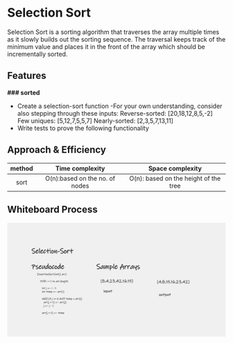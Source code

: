 # Selection Sort

Selection Sort is a sorting algorithm that traverses the array multiple times as it slowly builds out the sorting sequence. The traversal keeps track of the minimum value and places it in the front of the array which should be incrementally sorted.

## Features

**### sorted**

- Create a selection-sort function
-For your own understanding, consider also stepping through these inputs:
    Reverse-sorted: [20,18,12,8,5,-2]
    Few uniques: [5,12,7,5,5,7]
    Nearly-sorted: [2,3,5,7,13,11]
- Write tests to prove the following functionality

    
## Approach & Efficiency

| method|Time complexity |Space complexity | 
| :---: | :---: | :---: |
| sort|O(n):based on the no. of nodes | O(n): based on the height of the tree|


## Whiteboard Process
![uml](./Whiteboard%20(8).png)






